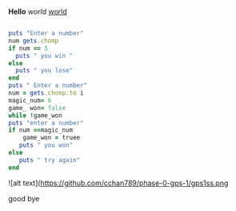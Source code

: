**Hello**
*world*
[world](https://en.wikipedia.org/wiki/World)
```ruby

puts "Enter a number"
num gets.chomp
if num == 5
  puts " you win "
else
  puts " you lose"
end
puts " Enter a number"
num = gets.chomp.to i
magic_num= 6
game_ won= false
while !game_won
puts "enter a number"
if num ==magic_num
    game_won = truee
   puts " you won"
else
   puts " try again"
end 
```

![alt text](https://github.com/cchan789/phase-0-gps-1/gps1ss.png

good bye